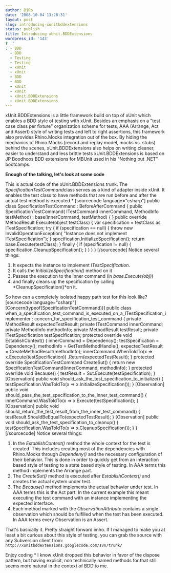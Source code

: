 ```yaml
---
author: BjRo
date: '2008-10-04 13:28:31'
layout: post
slug: introducing-xunitbddextensions
status: publish
title: Introducing xUnit.BDDExtensions
wordpress_id: '143'
? ''
: - BDD
  - BDD
  - Testing
  - Testing
  - xUnit
  - xUnit
  - BDD
  - BDD
  - xUnit
  - xUnit
  - xUnit.BDDExtensions
  - xUnit.BDDExtensions
---
```


xUnit.BDDExtensions is a little framework build on top of xUnit which
enables a BDD style of testing with xUnit. Besides an emphasis on a
"test case class per fixture" organization scheme for tests, AAA
(Arrange, Act and Assert) style of writing tests and left to right
assertions, this framework also provides Rhino.Mocks integration out of
the box. By hiding the mechanics of Rhino.Mocks (record and replay
model, mocks vs. stubs) behind the scenes, xUnit.BDDExtensions also
helps on writing cleaner, easier to understand and less brittle tests
xUnit.BDDExtensions is based on JP Boodhoos BDD extensions for MBUnit
used in his "Nothing but .NET" bootcamps.

**Enough of the talking, let's look at some code**

This is actual code of the xUnit.BDDExtensions trunk. The
*SpecificationTestCommand*class serves as a kind of adapter inside
xUnit. It enables the test class to have methods that are run before and
after the actual test method is executed.\* [sourcecode
language="csharp"] public class SpecificationTestCommand :
BeforeAfterCommand { public SpecificationTestCommand( ITestCommand
innerCommand, MethodInfo testMethod) : base(innerCommand, testMethod) {
} public override MethodResult Execute(object testClass) { var
specification = testClass as ITestSpecification; try { if (specification
== null) { throw new InvalidOperationException( "Instance does not
implement ITestSpecification"); }
specification.InitializeSpecification(); return base.Execute(testClass);
} finally { if (specification != null) {
specification.CleanupSpecification(); } } } } [/sourcecode] Notice
several things:

1.  It expects the instance to implement *ITestSpecification*.
2.  It calls the *InitializeSpecification()* method on it
3.  Passes the execution to the inner command (in *base.Execute(obj)*)
4.  and finally cleans up the specification by calling
    *CleanupSpecification()*on it.

So how can a completely isolated happy path test for this look like?
[sourcecode language="csharp"]
[Concern(typeof(SpecificationTestCommand))] public class
when\_a\_specification\_test\_command\_is\_executed\_on\_a\_ITestSpecification\_implementer
: concern\_for\_specification\_test\_command { private MethodResult
expectedTestResult; private ITestCommand innerCommand; private
MethodInfo methodInfo; private MethodResult testResult; private
ITestSpecification testSpecification; protected override void
EstablishContext() { innerCommand = Dependency(); testSpecification =
Dependency(); methodInfo = GetTestMethodHandle(); expectedTestResult =
CreateMethodResult(methodInfo); innerCommand.WhenToldTo(x =\>
x.Execute(testSpecification)) .Return(expectedTestResult); } protected
override SpecificationTestCommand CreateSut() { return new
SpecificationTestCommand(innerCommand, methodInfo); } protected override
void Because() { testResult = Sut.Execute(testSpecification); }
[Observation] public void
should\_ask\_the\_test\_specification\_to\_initialize() {
testSpecification.WasToldTo(x =\> x.InitializeSpecification()); }
[Observation] public void
should\_pass\_the\_test\_specification\_to\_the\_inner\_test\_command()
{ innerCommand.WasToldTo(x =\> x.Execute(testSpecification)); }
[Observation] public void
should\_return\_the\_test\_result\_from\_the\_inner\_test\_command() {
testResult.ShouldBeEqualTo(expectedTestResult); } [Observation] public
void should\_ask\_the\_test\_specification\_to\_cleanup() {
testSpecification.WasToldTo(x =\> x.CleanupSpecification()); } }
[/sourcecode] Notice several things:

1.  In the *EstablishContext()* method the whole context for the test is
    created. This includes creating most of the dependencies with
    Rhino.Mocks through *Dependeny()* and the necessary configuration of
    their behavior. This is done in order to quickly get from an
    interaction based style of testing to a state based style of
    testing. In AAA terms this method implements the Arrange part.
2.  The *CreateSut()* method is executed after *EstablishContext()* and
    creates the actual system under test.
3.  The *Because()* method implements the actual behavior under test. In
    AAA terms this is the Act part. In the current example this meant
    executing the test command with an instance implementing the
    expected interface.
4.  Each method marked with the *ObservationAttribute* contains a single
    observation which should be fulfilled when the test has been
    executed. In AAA terms every Observation is an Assert.

That's basically it. Pretty straight forward imho. If I managed to make
you at least a bit curious about this style of testing, you can grab the
source with any Subversion client from:
`http://xunitbddextensions.googlecode.com/svn/trunk/`

Enjoy coding \* I know xUnit dropped this behavior in favor of the
dispose pattern, but having explicit, non technically named methods for
that still seems more natural in the context of BDD to me.

